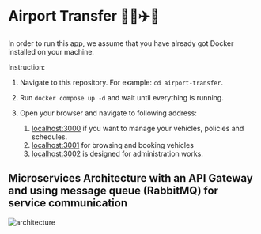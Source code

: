 # Airport Transfer 🚃🚗✈️🚄

In order to run this app, we assume that you have already got Docker installed on your machine.

Instruction:

1. Navigate to this repository. For example: `cd airport-transfer`.

2. Run `docker compose up -d` and wait until everything is running.

3. Open your browser and navigate to following address:
    1. [localhost:3000](http://localhost:3000) if you want to manage your vehicles, policies and schedules.
    2. [localhost:3001](http://localhost:3001) for browsing and booking vehicles
    3. [localhost:3002](http://localhost:3002) is designed for administration works.

## Microservices Architecture with an API Gateway and using message queue (RabbitMQ) for service communication

![architecture](./assets/Architecture.png)
